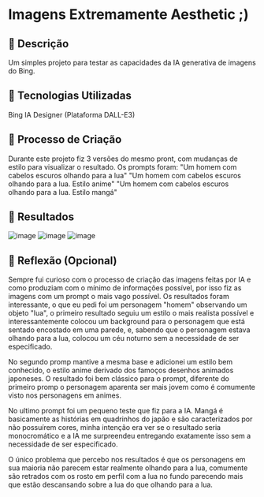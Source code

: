 # Imagens Extremamente Aesthetic ;)

## 📒 Descrição
Um simples projeto para testar as capacidades da IA generativa de imagens do Bing.

## 🤖 Tecnologias Utilizadas
Bing IA Designer (Plataforma DALL-E3)

## 🧐 Processo de Criação
Durante este projeto fiz 3 versões do mesmo pront, com mudanças de estilo para visualizar o resultado. Os prompts foram:
"Um homem com cabelos escuros olhando para a lua"
"Um homem com cabelos escuros olhando para a lua. Estilo anime"
"Um homem com cabelos escuros olhando para a lua. Estilo mangá"

## 🚀 Resultados
![image](https://github.com/Weeld1/lab-natty-or-not/assets/112921400/98a5a338-5016-43d0-b031-ceff1c7aa0ac)
![image](https://github.com/Weeld1/lab-natty-or-not/assets/112921400/e8a1c1fc-91f6-41df-91b0-8f6a786692c3)
![image](https://github.com/Weeld1/lab-natty-or-not/assets/112921400/297a075f-f2e0-41ae-8c66-f644d75ac755)


## 💭 Reflexão (Opcional)
Sempre fui curioso com o processo de criação das imagens feitas por IA e como produziam com o mínimo de informações possível, por isso fiz as imagens com um prompt o mais vago possível.
Os resultados foram interessante, o que eu pedi foi um personagem "homem" observando um objeto "lua", o primeiro resultado seguiu um estilo o mais realista possível e interessantemente
colocou um background para o personagem que está sentado encostado em uma parede, e, sabendo que o personagem estava olhando para a lua, colocou um céu noturno sem a necessidade de ser
especificado.

No segundo promp mantive a mesma base e adicionei um estilo bem conhecido, o estilo anime derivado dos famoços desenhos animados japoneses. O resultado foi bem clássico para o prompt, diferente
do primeiro promp o personagem aparenta ser mais jovem como é comumente visto nos personagens em animes.

No ultimo prompt foi um pequeno teste que fiz para a IA. Mangá é basicamente as histórias em quadrinhos do japão e são caracterizados por não possuírem cores, minha intenção era ver se o resultado
seria monocromático e a IA me surpreendeu entregando exatamente isso sem a necessidade de ser especificado.

O único problema que percebo nos resultados é que os personagens em sua maioria não parecem estar realmente olhando para a lua, comumente são retrados com os rosto em perfil com a lua no fundo
parecendo mais que estão descansando sobre a lua do que olhando para a lua.
